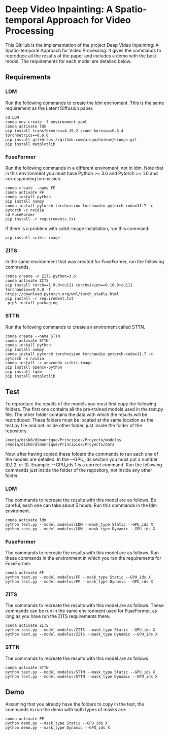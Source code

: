# Deep Video Inpainting: A Spatio-temporal Approach for Video Processing
This GitHub is the implementation of the project Deep Video Inpainting: A Spatio-temporal Approach for Video Processing. It gives the commands to reproduce all the results of the paper and includes a demo with the best model. The requirements for each model are detailed below.

## Requirements 

### LDM
Run the following commands to create the ldm enviroment. This is the same requirement as the Latent Diffusion paper.
```
cd LDM 
conda env create -f environment.yaml
conda activate ldm
pip install transformers==4.19.2 scann kornia==0.6.4 torchmetrics==0.6.0
pip install git+https://github.com/arogozhnikov/einops.git
pip install matplotlib
```
### FuseFormer

Run the following commands in a different enviroment, not in ldm. Note that in this environment you must have Python >= 3.6 and Pytorch >= 1.0 and corresponding torchvision.
```
conda create --name FF
conda activate FF
conda install python
pip install numpy
conda install pytorch torchvision torchaudio pytorch-cuda=11.7 -c pytorch -c nvidia
cd FuseFormer
pip install -r requirements.txt
```
If there is a problem with scikit-image installation, run this command:

```
pip install scikit-image
```
### ZITS

In the same environment that was created for FuseFormer, run the following commands.
```
conda create -n ZITS python=3.6
conda activate ZITS
pip install torch==1.9.0+cu111 torchvision==0.10.0+cu111 torchaudio==0.9.0 -f https://download.pytorch.org/whl/torch_stable.html
pip install -r requirement.txt
 pip3 install packaging  
```

### STTN
Run the following commands to create an enviroment called STTN.

```
conda create --name STTN
conda activate STTN
conda install python
pip install numpy
conda install pytorch torchvision torchaudio pytorch-cuda=11.7 -c pytorch -c nvidia
conda install -c anaconda scikit-image
pip install opencv-python
pip install tqdm
pip install matplotlib
```

## Test
To reproduce the results of the models you must first copy the following folders. The first one contains all the pre-trained models used in the test.py file. The other folder contains the data with which the results will be reproduced. These folders must be located at the same location as the test.py file and not inside other folder, just inside the folder of the repository.

```
/media/disk0/dlmanrique/Principios/Proyecto/modelos
/media/disk0/dlmanrique/Principios/Proyecto/data
```
Now, after having copied these folders the commands to run each one of the models are detailed. In the --GPU_ids section you must put a number (0,1,2, or 3). Example: --GPU_ids 1 is a correct command. Run the following commands just inside the folder of the repository, not inside any other folder.

### LDM

The commands to recreate the results with this model are as follows. Be careful, each one can take about 5 hours. Run this commands in the ldm enviroment.
```
conda activate ldm
python test.py --model modelos/LDM --mask_type Static --GPU_ids X
python test.py --model modelos/LDM --mask_type Dynamic --GPU_ids X
```

### FuseFormer

The commands to recreate the results with this model are as follows. Run these commands in the environment in which you ran the requirements for FuseFormer.
```
conda activate FF
python test.py --model modelos/FF --mask_type Static --GPU_ids X
python test.py --model modelos/FF --mask_type Dynamic --GPU_ids X
```

### ZITS
The commands to recreate the results with this model are as follows. These commands can be run in the same environment used for FuseFormer, as long as you have run the ZITS requirements there. 
```
conda activate ZITS
python test.py --model modelos/ZITS --mask_type Static --GPU_ids X
python test.py --model modelos/ZITS --mask_type Dynamic --GPU_ids X
```
### STTN
The commands to recreate the results with this model are as follows.  
```
conda activate STTN
python test.py --model modelos/STTN --mask_type Static --GPU_ids X
python test.py --model modelos/STTN --mask_type Dynamic --GPU_ids X
```

## Demo
Assuming that you already have the folders to copy in the test, the commands to run the demo with both types of masks are:
```
conda activate FF
python demo.py --mask_type Static --GPU_ids X
python demo.py --mask_type Dynamic --GPU_ids X
```
